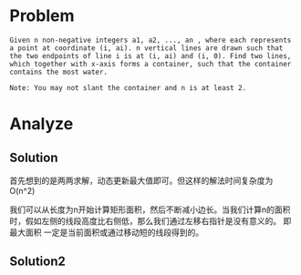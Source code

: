 # Problem
```
Given n non-negative integers a1, a2, ..., an , where each represents a point at coordinate (i, ai). n vertical lines are drawn such that the two endpoints of line i is at (i, ai) and (i, 0). Find two lines, which together with x-axis forms a container, such that the container contains the most water.

Note: You may not slant the container and n is at least 2.
```
# Analyze
## Solution
首先想到的是两两求解，动态更新最大值即可。但这样的解法时间复杂度为O(n^2)

我们可以从长度为n开始计算矩形面积，然后不断减小边长。当我们计算n的面积时，假如左侧的线段高度比右侧低，那么我们通过左移右指针是没有意义的。
即 最大面积 一定是当前面积或通过移动短的线段得到的。

## Solution2